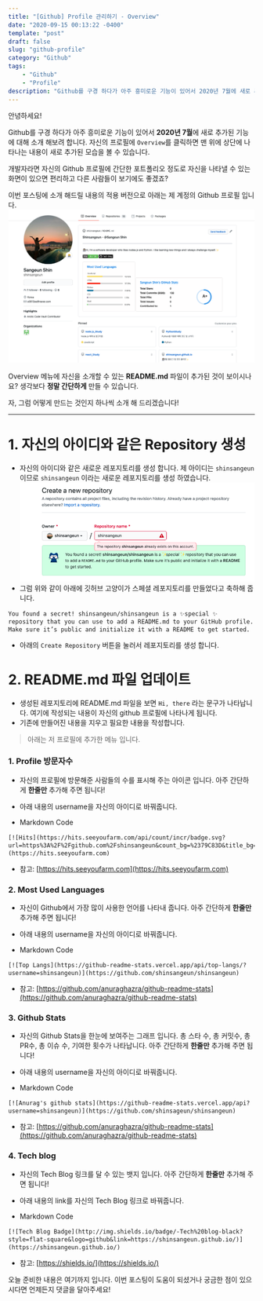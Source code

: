 ```yaml
---
title: "[Github] Profile 관리하기 - Overview"
date: "2020-09-15 00:13:22 -0400"
template: "post"
draft: false
slug: "github-profile"
category: "Github"
tags:
    - "Github"
    - "Profile"
description: "Github를 구경 하다가 아주 흥미로운 기능이 있어서 2020년 7월에 새로 추가된 기능에 대해 소개 해보려 합니다."
---
```


안녕하세요!

Github를 구경 하다가 아주 흥미로운 기능이 있어서 **2020년 7월**에 새로 추가된 기능에 대해 소개 해보려 합니다.
자신의 프로필에 `Overview`를 클릭하면 맨 위에 상단에 나타나는 내용이 새로 추가된 모습을 볼 수 있습니다.

개발자라면 자신의 Github 프로필에 간단한 포트폴리오 정도로 자신을 나타낼 수 있는 화면이 있으면 편리하고 다른 사람들이 보기에도 좋겠죠?

이번 포스팅에 소개 해드릴 내용의 적용 버전으로 아래는 제 계정의 Github 프로필 입니다.
![Profile1](../../../static/assets/images/github/github-profile-overview.png)

Overview 메뉴에 자신을 소개할 수 있는 **README.md** 파일이 추가된 것이 보이시나요? 생각보다 **정말 간단하게** 만들 수 있습니다.

자, 그럼 어떻게 만드는 것인지 하나씩 소개 해 드리겠습니다!

-----

# 1. 자신의 아이디와 같은 Repository 생성
- 자신의 아이디와 같은 새로운 레포지토리를 생성 합니다. 제 아이디는 `shinsangeun` 이므로 `shinsangeun` 이라는 새로운 레포지토리를 생성 하였습니다.
![Profile2](../../../static/assets/images/github/github-profile-repository.png)
- 그럼 위와 같이 아래에 깃허브 고양이가 스페셜 레포지토리를 만들었다고 축하해 줍니다.
```
You found a secret! shinsangeun/shinsangeun is a ✨special ✨ repository that you can use to add a README.md to your GitHub profile. Make sure it’s public and initialize it with a README to get started.
```
- 아래의 `Create Repository` 버튼을 눌러서 레포지토리를 생성 합니다.

# 2. README.md 파일 업데이트
- 생성된 레포지토리에 README.md 파일을 보면 `Hi, there` 라는 문구가 나타납니다. 여기에 작성되는 내용이 자신의 github 프로필에 나타나게 됩니다.
- 기존에 만들어진 내용을 지우고 필요한 내용을 작성합니다.

> 아래는 저 프로필에 추가한 메뉴 입니다.

### 1. Profile 방문자수
- 자신의 프로필에 방문해준 사람들의 수를 표시해 주는 아이콘 입니다. 아주 간단하게 **한줄만** 추가해 주면 됩니다!
- 아래 내용의 username을 자신의 아이디로 바꿔줍니다.

- Markdown Code
```
[![Hits](https://hits.seeyoufarm.com/api/count/incr/badge.svg?url=https%3A%2F%2Fgithub.com%2Fshinsangeun&count_bg=%2379C83D&title_bg=%23555555&icon=&icon_color=%23E7E7E7&title=hits&edge_flat=false)](https://hits.seeyoufarm.com)
``` 

- 참고: [https://hits.seeyoufarm.com](https://hits.seeyoufarm.com)

### 2. Most Used Languages
- 자신이 Github에서 가장 많이 사용한 언어를 나타내 줍니다. 아주 간단하게 **한줄만** 추가해 주면 됩니다!
- 아래 내용의 username을 자신의 아이디로 바꿔줍니다.

- Markdown Code
```
[![Top Langs](https://github-readme-stats.vercel.app/api/top-langs/?username=shinsangeun)](https://github.com/shinsangeun/shinsangeun)
``` 

- 참고: [https://github.com/anuraghazra/github-readme-stats](https://github.com/anuraghazra/github-readme-stats)

### 3. Github Stats
- 자신의 Github Stats을 한눈에 보여주는 그래프 입니다. 총 스타 수, 총 커밋수, 총 PR수, 총 이슈 수, 기여한 횟수가 나타납니다. 아주 간단하게 **한줄만** 추가해 주면 됩니다!
- 아래 내용의 username을 자신의 아이디로 바꿔줍니다.

- Markdown Code
```
[![Anurag's github stats](https://github-readme-stats.vercel.app/api?username=shinsangeun)](https://github.com/shinsageun/shinsangeun)
``` 

- 참고: [https://github.com/anuraghazra/github-readme-stats](https://github.com/anuraghazra/github-readme-stats)

### 4. Tech blog
- 자신의 Tech Blog 링크를 달 수 있는 뱃지 입니다. 아주 간단하게 **한줄만** 추가해 주면 됩니다!
- 아래 내용의 link를 자신의 Tech Blog 링크로 바꿔줍니다.

- Markdown Code
```
[![Tech Blog Badge](http://img.shields.io/badge/-Tech%20blog-black?style=flat-square&logo=github&link=https://shinsangeun.github.io/)](https://shinsangeun.github.io/)
``` 

- 참고: [https://shields.io/](https://shields.io/)


오늘 준비한 내용은 여기까지 입니다.
이번 포스팅이 도움이 되셨거나 궁금한 점이 있으시다면 언제든지 댓글을 달아주세요!
